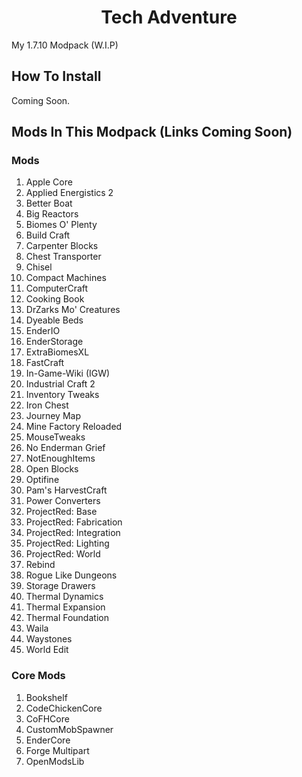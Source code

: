 <h1 align="center">Tech Adventure</h1>

  My 1.7.10 Modpack (W.I.P)                                                                                         

## How To Install

Coming Soon.

## Mods In This Modpack (Links Coming Soon)

### Mods

1. Apple Core
2. Applied Energistics 2
3. Better Boat
4. Big Reactors
5. Biomes O' Plenty
6. Build Craft
7. Carpenter Blocks
8. Chest Transporter
9. Chisel
10. Compact Machines
11. ComputerCraft
12. Cooking Book
13. DrZarks Mo' Creatures
14. Dyeable Beds
15. EnderIO
16. EnderStorage
17. ExtraBiomesXL
18. FastCraft
19. In-Game-Wiki (IGW)
20. Industrial Craft 2
21. Inventory Tweaks
22. Iron Chest
23. Journey Map
24. Mine Factory Reloaded
25. MouseTweaks
26. No Enderman Grief
27. NotEnoughItems
28. Open Blocks
29. Optifine
30. Pam's HarvestCraft
31. Power Converters
32. ProjectRed: Base
33. ProjectRed: Fabrication
34. ProjectRed: Integration
35. ProjectRed: Lighting
36. ProjectRed: World
37. Rebind
38. Rogue Like Dungeons
39. Storage Drawers
40. Thermal Dynamics
41. Thermal Expansion
42. Thermal Foundation
43. Waila
44. Waystones
45. World Edit

### Core Mods

1. Bookshelf
2. CodeChickenCore
3. CoFHCore
4. CustomMobSpawner
5. EnderCore
6. Forge Multipart
7. OpenModsLib
